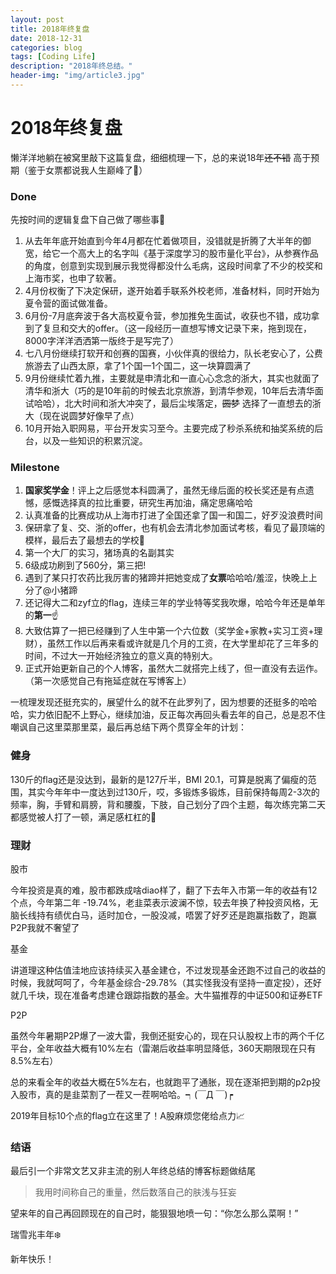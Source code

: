 ```yaml
---
layout: post
title: 2018年终复盘
date: 2018-12-31
categories: blog
tags: [Coding Life]
description: "2018年终总结。"
header-img: "img/article3.jpg"
---
```


# 2018年终复盘

懒洋洋地躺在被窝里敲下这篇复盘，细细梳理一下，总的来说18年~~还不错~~ 高于预期（鉴于女票都说我人生巅峰了🤣）
### Done
先按时间的逻辑复盘下自己做了哪些事👣
1. 从去年年底开始直到今年4月都在忙着做项目，没错就是折腾了大半年的御宽，给它一个高大上的名字叫《基于深度学习的股市量化平台》，从参赛作品的角度，创意到实现到展示我觉得都没什么毛病，这段时间拿了不少的校奖和上海市奖，也申了软著。
2. 4月份权衡了下决定保研，遂开始着手联系外校老师，准备材料，同时开始为夏令营的面试做准备。
3. 6月份-7月底奔波于各大高校夏令营，参加推免生面试，收获也不错，成功拿到了复旦和交大的offer。（这一段经历一直想写博文记录下来，拖到现在，8000字洋洋洒洒第一版终于是写完了）
4. 七八月份继续打软开和创赛的国赛，小伙伴真的很给力，队长老安心了，公费旅游去了山西太原，拿了1个国一1个国二，这一块算圆满了
5. 9月份继续忙着九推，主要就是申清北和一直心心念念的浙大，其实也就面了清华和浙大（巧的是10年前的时候去北京旅游，到清华参观，10年后去清华面试哈哈），北大时间和浙大冲突了，最后尘埃落定，~~圆梦~~ 选择了一直想去的浙大（现在说圆梦好像早了点）
6. 10月开始入职网易，平台开发实习至今。主要完成了秒杀系统和抽奖系统的后台，以及一些知识的积累沉淀。

### Milestone
1. **国家奖学金**！评上之后感觉本科圆满了，虽然无缘后面的校长奖还是有点遗憾，感慨选择真的拉比重要，研究生再加油，痛定思痛哈哈
2. 认真准备的比赛成功从上海市打进了全国还拿了国一和国二，好歹没浪费时间
3. 保研拿了复、交、浙的offer，也有机会去清北参加面试考核，看见了最顶端的模样，最后去了最想去的学校🎏
4. 第一个大厂的实习，猪场真的名副其实
5. 6级成功刷到了560分，第三把!
6. 遇到了某只打农药比我厉害的猪蹄并把她变成了**女票**哈哈哈/羞涩，快晚上上分了@小猪蹄
7. 还记得大二和zyf立的flag，连续三年的学业特等奖我吹爆，哈哈今年还是单年的**第一**☝️
8. 大致估算了一把已经赚到了人生中第一个六位数（奖学金+家教+实习工资+理财），虽然工作以后再来看或许就是几个月的工资，在大学里却花了三年多的时间，不过大一开始经济独立的意义真的特别大。
9. 正式开始更新自己的个人博客，虽然大二就搭完上线了，但一直没有去运作。（第一次感觉自己有拖延症就在写博客上）

一梳理发现还挺充实的，展望什么的就不在此罗列了，因为想要的还挺多的哈哈哈，实力依旧配不上野心，继续加油，反正每次再回头看去年的自己，总是忍不住嘲讽自己这里菜那里菜，最后再总结下两个贯穿全年的计划：

### 健身

130斤的flag还是没达到，最新的是127斤半，BMI 20.1，可算是脱离了偏瘦的范围，其实今年年中一度达到过130斤，哎，多锻炼多锻炼，目前保持每周2-3次的频率，胸，手臂和肩膀，背和腰腹，下肢，自己划分了四个主题，每次练完第二天都感觉被人打了一顿，满足感杠杠的💪

### 理财

股市

今年投资是真的难，股市都跌成啥diao样了，翻了下去年入市第一年的收益有12个点，今年第二年 -19.74%，老韭菜表示波澜不惊，较去年换了种投资风格，无脑长线持有绩优白马，适时加仓，一股没减，唔罢了好歹还是跑赢指数了，跑赢P2P我就不奢望了

基金

讲道理这种估值洼地应该持续买入基金建仓，不过发现基金还跑不过自己的收益的时候，我就呵呵了，今年基金综合-29.78%（其实怪我没有坚持一直定投），还好就几千块，现在准备考虑建仓跟踪指数的基金。大牛猫推荐的中证500和证券ETF

P2P

虽然今年暑期P2P爆了一波大雷，我倒还挺安心的，现在只认股权上市的两个千亿平台，全年收益大概有10%左右（雷潮后收益率明显降低，360天期限现在只有8.5%左右）

总的来看全年的收益大概在5%左右，也就跑平了通胀，现在逐渐把到期的p2p投入股市，真的是韭菜割了一茬又一茬啊哈哈。┑(￣Д ￣)┍

2019年目标10个点的flag立在这里了！A股麻烦您佬给点力📈

### 结语
最后引一个非常文艺又非主流的别人年终总结的博客标题做结尾
> 我用时间称自己的重量，然后数落自己的肤浅与狂妄

望来年的自己再回顾现在的自己时，能狠狠地喷一句：“你怎么那么菜啊！”

瑞雪兆丰年❄️

新年快乐！


